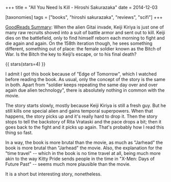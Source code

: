 +++
title = "All You Need Is Kill - Hiroshi Sakurazaka"
date = 2014-12-03

[taxonomies]
tags = ["books", "hiroshi sakurazaka", "reviews", "scifi"]
+++

[GoodReads Summary](https://www.goodreads.com/book/show/6255949-all-you-need-is-kill):
When the alien Gitai invade, Keiji Kiriya is just one of many raw recruits
shoved into a suit of battle armor and sent out to kill. Keiji dies on the
battlefield, only to find himself reborn each morning to fight and die again
and again. On the 158th iteration though, he sees something different,
something out of place: the female soldier known as the Bitch of War. Is the
Bitch the key to Keiji’s escape, or to his final death?

<!-- more -->

{{ stars(stars=4) }}

I admit I got this book because of "Edge of Tomorrow", which I watched before
reading the book. As usual, only the concept of the story is the same in both.
Apart from "soldier keeps repeating the same day over and over again due alien
technology", there is absolutely nothing in common with the movie.

The story starts slowly, mostly because Keiji Kiriya is still a fresh guy. But
he still kills one special alien and gains temporal superpowers. When that
happens, the story picks up and it's really hard to drop it. Then the story
stops to tell the backstory of Rita Vrataski and the pace drops a bit; then it
goes back to the fight and it picks up again. That's probably how I read this
thing so fast.

In a way, the book is more brutal than the movie, as much as "Jarhead" the
book is more brutal than "Jarhead" the movie. Also, the explanation for the
"time travel" -- which in the book is no time travel at all, being much more
akin to the way Kitty Pride sends people in the time in "X-Men: Days of Future
Past" -- seems much more plausible than the movie.

It is a short but interesting story, nonetheless.
